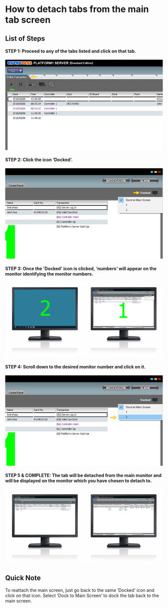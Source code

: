 # How to detach tabs from the main tab screen

## List of Steps

#### STEP 1: Proceed to any of the tabs listed and click on that tab.

![](../.gitbook/assets/untitled1%20%2816%29.png)



#### STEP 2: Click the icon ‘Docked’.

![](../.gitbook/assets/untitled4%20%2811%29.png)



#### STEP 3: Once the 'Docked' icon is clicked, ‘numbers’ will appear on the monitor identifying the monitor numbers.

![](../.gitbook/assets/untitled5%20%2815%29.png)



#### STEP 4: Scroll down to the desired monitor number and click on it.

![](../.gitbook/assets/untitled6%20%2817%29.png)



#### STEP 5 & COMPLETE: The tab will be detached from the main monitor and will be displayed on the monitor which you have chosen to detach to.

![](../.gitbook/assets/untitled8%20%2812%29.png)

## Quick Note

To reattach the main screen, just go back to the same ‘Docked’ icon and click on that icon. Select ‘Dock to Main Screen’ to dock the tab back to the main screen.

